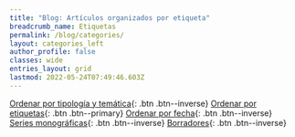 ```yaml
---
title: "Blog: Artículos organizados por etiqueta"
breadcrumb_name: Etiquetas
permalink: /blog/categories/
layout: categories_left
author_profile: false
classes: wide
entries_layout: grid
lastmod: 2022-05-24T07:49:46.603Z
---
```


[Ordenar por tipología y temática](/blog){: .btn .btn--inverse} 
[Ordenar por etiquetas](/blog/tags){: .btn .btn--primary} 
[Ordenar por fecha](/blog/fecha){: .btn .btn--inverse}
[Series monográficas](/blog/series){: .btn .btn--inverse}
[Borradores](/blog/borradores){: .btn .btn--inverse}
